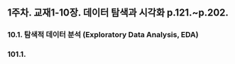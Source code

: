 ## 1주차. 교재1-10장. 데이터 탐색과 시각화 p.121.~p.202.

### 10.1. 탐색적 데이터 분석 (Exploratory Data Analysis, EDA)

### 101.1.
